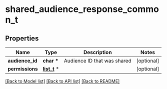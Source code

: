 # shared_audience_response_common_t

## Properties
Name | Type | Description | Notes
------------ | ------------- | ------------- | -------------
**audience_id** | **char \*** | Audience ID that was shared | [optional] 
**permissions** | [**list_t**](role.md) \* |  | [optional] 

[[Back to Model list]](../README.md#documentation-for-models) [[Back to API list]](../README.md#documentation-for-api-endpoints) [[Back to README]](../README.md)


